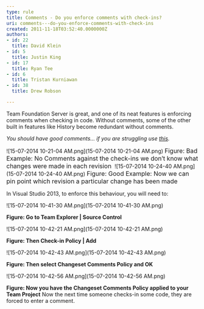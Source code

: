 ```yaml
---
type: rule
title: Comments - Do you enforce comments with check-ins?
uri: comments---do-you-enforce-comments-with-check-ins
created: 2011-11-18T03:52:40.0000000Z
authors:
- id: 22
  title: David Klein
- id: 5
  title: Justin King
- id: 17
  title: Ryan Tee
- id: 6
  title: Tristan Kurniawan
- id: 38
  title: Drew Robson

---
```


 ​Team Foundation Server is great, and one of its neat features is enforcing comments when checking in code. Without comments, some of the other built in features like History become ​redundant without comments.  



*You should have good comments… if you are struggling use [this​​](http://programmingexcuses.com/).*




![15-07-2014 10-21-04 AM.png](15-07-2014 10-21-04 AM.png) <font class="ms-rteCustom-FigureBad" size="+0">Figure: Bad Example: No Comments against the check-ins we don’t know what changes were made in each revision </font>​
![15-07-2014 10-24-40 AM.png](15-07-2014 10-24-40 AM.png)
 <font class="ms-rteCustom-FigureGood" size="+0">Figure: Good Example: Now we can pin point which revision a particular change has been made </font>


In Visual Studio 2013, to enforce this behaviour, you will need to:



![15-07-2014 10-41-30 AM.png](15-07-2014 10-41-30 AM.png)

**Figure: Go to Team Explorer | Source Control**

![15-07-2014 10-42-21 AM.png](15-07-2014 10-42-21 AM.png)

**Figure: Then Check-in Policy | Add**

![15-07-2014 10-42-43 AM.png](15-07-2014 10-42-43 AM.png)

**Figure: Then select Changeset Comments Policy and OK**

![15-07-2014 10-42-56 AM.png](15-07-2014 10-42-56 AM.png)

**Figure: Now you have the Changeset Comments Policy applied to your Team Project**
​Now the next time someone checks-in some code, they are forced to enter a comment. 

